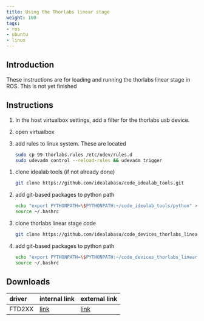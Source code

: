 ```yaml
---
title: Using the Thorlabs linear stage
weight: 100
tags:
- ros
- ubuntu
- linux
---
```


## Introduction

These instructions are for loading and running the thorlabs linear stage in ROS.  This is not yet finished

## Instructions

1. In the host virtualbox settings, add a filter for the  thorlabs usb device.
1. open virtualbox
1. add rules to linux system.  These are located

    ```bash
    sudo cp 99-thorlabs.rules /etc/udev/rules.d
    sudo udevadm control --reload-rules && udevadm trigger
    ```

<!--
1. download ftd2xx drivers(see downloads below)
```bash
cd ~
mkdir libftd2xx-x86_64-1.4.8
cd libftd2xx-x86_64-1.4.8
wget https://www.ftdichip.com/Drivers/D2XX/Linux/libftd2xx-x86_64-1.4.8.gz
tar -xvzf libftd2xx-x86_64-1.4.8.gz
cd release
cd build
sudo cp libftd2xx.* /usr/local/lib
sudo chmod 0755 /usr/local/lib/libftd2xx.so.1.4.8
sudo ln -sf /usr/local/lib/libftd2xx.so.1.4.8 /usr/local/lib/libftd2xx.so
echo "export LD_LIBRARY_PATH=\$LD_LIBRARY_PATH:/lib:/usr/lib:/usr/local/lib" >> ~/.bashrc
source ~/.bashrc
```

1. install ftd2xx

```bash
#sudo apt update
#sudo apt install
pip3 install ftd2xx
```
-->



<!--
-->

1. clone idealab tools (if not already done)

    ```bash
    git clone https://github.com/idealabasu/code_idealab_tools.git
    ```

1. add git-based packages to python path

    ```bash
    echo "export PYTHONPATH=\$PYTHONPATH:~/code_idealab_tools/python" >> ~/.bashrc
    source ~/.bashrc
    ```

1. clone thorlabs linear stage code

    ```bash
    git clone https://github.com/idealabasu/code_devices_thorlabs_linear_stage.git
    ```

1. add git-based packages to python path

    ```bash
    echo "export PYTHONPATH=\$PYTHONPATH:~/code_devices_thorlabs_linear_stage/python" >> ~/.bashrc
    source ~/.bashrc
    ```
<!--
-->

<!--
1. install pyusb
```bash
pip3 install pyusb
```

1. clone thorpy
```bash
git clone https://github.com/UniNE-CHYN/thorpy.git
```
-->

## Downloads

| driver | internal link                                                                                                   | external link                                                                 |
|:-------|:----------------------------------------------------------------------------------------------------------------|:------------------------------------------------------------------------------|
| FTD2XX | [link](https://drive.google.com/open?id=1yfmYgPryiEtYfCHBIN3gfNWX0J58mTWm&authuser=daukes@asu.edu&usp=drive_fs) | [link](https://www.ftdichip.com/Drivers/D2XX/Linux/libftd2xx-x86_64-1.4.8.gz) |
